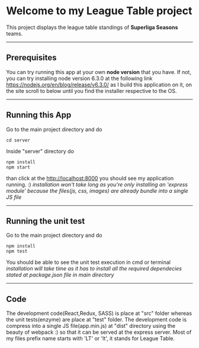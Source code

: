 # Welcome to my League Table project #

This project displays the league table standings of __Superliga Seasons__ teams.

---

## Prerequisites ##

You can try running this app at your own __node version__ that you have.<return>
If not, you can try installing node version 6.3.0 at the following link
<a href="https://nodejs.org/en/blog/release/v6.3.0/">https://nodejs.org/en/blog/release/v6.3.0/</a> as I build this application on it, on the site scroll to below until you find the installer respective to the OS.

---

## Running this App ##
Go to the main project directory and do
```
cd server
```
Inside "server" directory do
```
npm install
npm start
```
than click at the <a href="http://localhost:8000">http://localhost:8000</a> you should see my application running. :) <return>
*installation won't take long as you're only installing an 'express module' because the files(js, css, images) are already bundle into a single JS file*

---



## Running the unit test ##
Go to the main project directory and do
```
npm install
npm test
```

You should be able to see the unit test execution in cmd or terminal
*installation will take time as it has to install all the required dependecies stated at package.json file in main directory*

---



## Code ##

The development code(React,Redux, SASS) is place at "src" folder whereas the unit tests(enzyme) are place at "test" folder.<return>
The development code is compress into a single JS file(app.min.js) at "dist" directory using the beauty of webpack :) so that it can be served at the express server.
Most of my files prefix name starts with 'LT' or 'lt', it stands for League Table.
